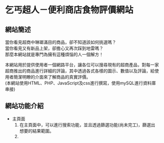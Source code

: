 # 乞丐超人－便利商店食物評價網站

## 網站簡述
當你看見超商中琳瑯滿目的商品，卻不知道該如何挑選嗎？\
當你看見又有新品上架，卻擔心又再次踩到地雷嗎？\
那麼本網站就是專門為擁有這種煩惱的人一個解方！

本網站用於提供使用者一個網路平台，讓各位可以搜尋現有的超商產品，對每一家超商推出的商品進行詳細的評論，其中透過各式各樣的圖示、數值以及評論，給使用者簡潔明瞭的介面來了解商品的真實評價。\
(本網站使用HTML、PHP、JavaScript及css進行撰寫，使用mySQL進行資料庫串接)

## 網站功能介紹
- 主頁面
  1. 在主頁面中，可以進行搜索功能，並且透過篩選功能(尚未完工)，篩選出想要的結果範圍。
  2. 
